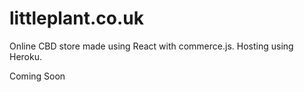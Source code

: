 # littleplant.co.uk

Online CBD store made using React with commerce.js. Hosting using Heroku.

Coming Soon
